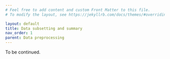 ```yaml
---
# Feel free to add content and custom Front Matter to this file.
# To modify the layout, see https://jekyllrb.com/docs/themes/#overriding-theme-defaults

layout: default
title: Data subsetting and summary
nav_order: 1
parent: Data preprocessing
---
```

To be continued.